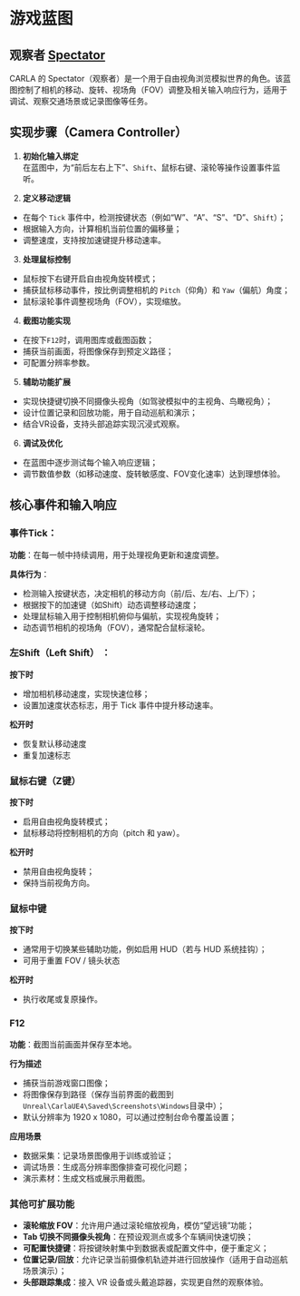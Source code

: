 # 游戏蓝图

## 观察者 [Spectator](https://bitbucket.org/carla-simulator/carla-content/src/master/Blueprints/Game/Spectator.uasset)
CARLA 的 Spectator（观察者）是一个用于自由视角浏览模拟世界的角色。该蓝图控制了相机的移动、旋转、视场角（FOV）调整及相关输入响应行为，适用于调试、观察交通场景或记录图像等任务。
## 实现步骤（Camera Controller）

1. **初始化输入绑定**  
在蓝图中，为“前后左右上下”、`Shift`、鼠标右键、滚轮等操作设置事件监听。

2. **定义移动逻辑**  
* 在每个 `Tick` 事件中，检测按键状态（例如“W”、“A”、“S”、“D”、`Shift`）；
* 根据输入方向，计算相机当前位置的偏移量；
* 调整速度，支持按加速键提升移动速率。

3. **处理鼠标控制**  
* 鼠标按下右键开启自由视角旋转模式；
* 捕获鼠标移动事件，按比例调整相机的 `Pitch`（仰角）和 `Yaw`（偏航）角度；
* 鼠标滚轮事件调整视场角（FOV），实现缩放。

4. **截图功能实现**  
* 在按下`F12`时，调用图库或截图函数；
* 捕获当前画面，将图像保存到预定义路径；
* 可配置分辨率参数。

5. **辅助功能扩展**  
* 实现快捷键切换不同摄像头视角（如驾驶模拟中的主视角、鸟瞰视角）；
* 设计位置记录和回放功能，用于自动巡航和演示；
* 结合VR设备，支持头部追踪实现沉浸式观察。

6. **调试及优化**  
* 在蓝图中逐步测试每个输入响应逻辑；
* 调节数值参数（如移动速度、旋转敏感度、FOV变化速率）达到理想体验。

## 核心事件和输入响应

### 事件Tick：
**功能**：在每一帧中持续调用，用于处理视角更新和速度调整。

**具体行为**： 
* 检测输入按键状态，决定相机的移动方向（前/后、左/右、上/下）；
* 根据按下的加速键（如Shift）动态调整移动速度；
* 处理鼠标输入用于控制相机俯仰与偏航，实现视角旋转；
* 动态调节相机的视场角（FOV），通常配合鼠标滚轮。
  
### 左Shift（Left Shift） ： 
**按下时**
* 增加相机移动速度，实现快速位移；
* 设置加速度状态标志，用于 Tick 事件中提升移动速率。
  
**松开时**
* 恢复默认移动速度
* 重复加速标志
### 鼠标右键（Z键）  
**按下时**
* 启用自由视角旋转模式；
* 鼠标移动将控制相机的方向（pitch 和 yaw）。

**松开时**
* 禁用自由视角旋转；
* 保持当前视角方向。
  
### 鼠标中键
**按下时**
* 通常用于切换某些辅助功能，例如启用 HUD（若与 HUD 系统挂钩）；
* 可用于重置 FOV / 镜头状态

**松开时**
* 执行收尾或复原操作。
  
### F12
**功能**：截图当前画面并保存至本地。

**行为描述**
* 捕获当前游戏窗口图像；
* 将图像保存到路径（保存当前界面的截图到`Unreal\CarlaUE4\Saved\Screenshots\Windows`目录中）；
* 默认分辨率为 1920 x 1080，可以通过控制台命令覆盖设置；
  
**应用场景**
  * 数据采集：记录场景图像用于训练或验证；
  * 调试场景：生成高分辨率图像排查可视化问题；
  * 演示素材：生成文档或展示用截图。
### 其他可扩展功能
* **滚轮缩放 FOV**：允许用户通过滚轮缩放视角，模仿“望远镜”功能；
* **Tab 切换不同摄像头视角**：在预设观测点或多个车辆间快速切换；
* **可配置快捷键**：将按键映射集中到数据表或配置文件中，便于重定义；
* **位置记录/回放**：允许记录当前摄像机轨迹并进行回放操作（适用于自动巡航场景演示）；
* **头部跟踪集成**：接入 VR 设备或头戴追踪器，实现更自然的观察体验。
